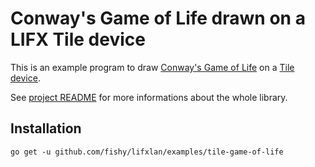 # Conway's Game of Life drawn on a LIFX Tile device

This is an example program to draw
[Conway's Game of Life](https://en.wikipedia.org/wiki/Conway%27s_Game_of_Life)
on a [Tile device](https://www.lifx.com/products/lifx-tile).

See [project README](../../README.md) for more informations about the whole
library.

## Installation

```
go get -u github.com/fishy/lifxlan/examples/tile-game-of-life
```
